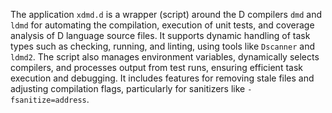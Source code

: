 The application `xdmd.d` is a wrapper (script) around the D compilers `dmd` and
`ldmd` for automating the compilation, execution of unit tests, and coverage
analysis of D language source files. It supports dynamic handling of task types
such as checking, running, and linting, using tools like `Dscanner` and
`ldmd2`. The script also manages environment variables, dynamically selects
compilers, and processes output from test runs, ensuring efficient task
execution and debugging. It includes features for removing stale files and
adjusting compilation flags, particularly for sanitizers like
`-fsanitize=address`.
